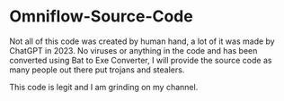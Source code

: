# Omniflow-Source-Code
Not all of this code was created by human hand, a lot of it was made by ChatGPT in 2023. No viruses or anything in the code and has been converted using Bat to Exe Converter, I will provide the source code as many people out there put trojans and stealers.

This code is legit and I am grinding on my channel.
